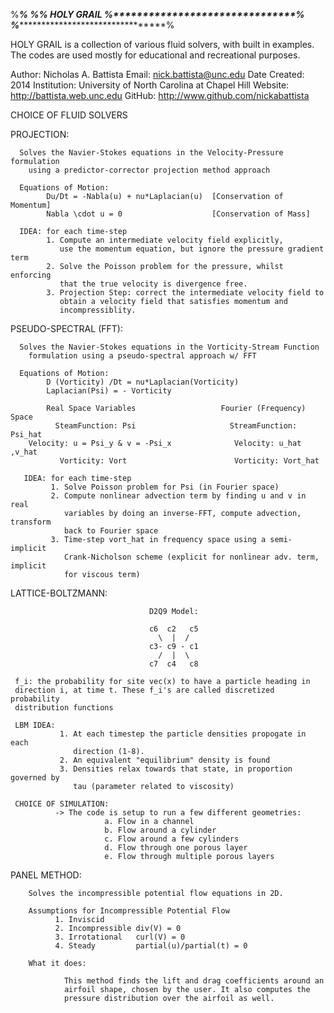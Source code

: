 %*****************************************************************************%
%********************************% HOLY GRAIL %*******************************%
%*****************************************************************************%

 HOLY GRAIL is a collection of various fluid solvers, with built in examples.
   The codes are used mostly for educational and recreational purposes.

 Author: Nicholas A. Battista
 Email:  nick.battista@unc.edu
 Date Created: 2014
 Institution: University of North Carolina at Chapel Hill
 Website: http://battista.web.unc.edu
 GitHub: http://www.github.com/nickabattista

CHOICE OF FLUID SOLVERS

PROJECTION:

      Solves the Navier-Stokes equations in the Velocity-Pressure formulation 
        using a predictor-corrector projection method approach
 
      Equations of Motion:
            Du/Dt = -Nabla(u) + nu*Laplacian(u)  [Conservation of Momentum]
            Nabla \cdot u = 0                    [Conservation of Mass]                                   

      IDEA: for each time-step
            1. Compute an intermediate velocity field explicitly, 
               use the momentum equation, but ignore the pressure gradient term
            2. Solve the Poisson problem for the pressure, whilst enforcing
               that the true velocity is divergence free. 
            3. Projection Step: correct the intermediate velocity field to
               obtain a velocity field that satisfies momentum and
               incompressiblity.

PSEUDO-SPECTRAL (FFT):
   
      Solves the Navier-Stokes equations in the Vorticity-Stream Function
        formulation using a pseudo-spectral approach w/ FFT
 
      Equations of Motion:
            D (Vorticity) /Dt = nu*Laplacian(Vorticity)  
            Laplacian(Psi) = - Vorticity                                                       

            Real Space Variables                   Fourier (Frequency) Space                                                          
              SteamFunction: Psi                     StreamFunction: Psi_hat
        Velocity: u = Psi_y & v = -Psi_x              Velocity: u_hat ,v_hat
               Vorticity: Vort                        Vorticity: Vort_hat

       IDEA: for each time-step
             1. Solve Poisson problem for Psi (in Fourier space)
             2. Compute nonlinear advection term by finding u and v in real
                variables by doing an inverse-FFT, compute advection, transform
                back to Fourier space
             3. Time-step vort_hat in frequency space using a semi-implicit
                Crank-Nicholson scheme (explicit for nonlinear adv. term, implicit
                for viscous term)

LATTICE-BOLTZMANN:

                                   D2Q9 Model:

                                   c6  c2   c5
                                     \  |  /  
                                   c3- c9 - c1
                                     /  |  \  
                                   c7  c4   c8

     f_i: the probability for site vec(x) to have a particle heading in
     direction i, at time t. These f_i's are called discretized probability 
     distribution functions

     LBM IDEA: 
               1. At each timestep the particle densities propogate in each 
                  direction (1-8).
               2. An equivalent "equilibrium" density is found
               3. Densities relax towards that state, in proportion governed by 
                  tau (parameter related to viscosity)

     CHOICE OF SIMULATION:
              -> The code is setup to run a few different geometries:
	                     a. Flow in a channel
	                     b. Flow around a cylinder
	                     c. Flow around a few cylinders
	                     d. Flow through one porous layer
	                     e. Flow through multiple porous layers

PANEL METHOD:

        Solves the incompressible potential flow equations in 2D.

        Assumptions for Incompressible Potential Flow
              1. Inviscid
              2. Incompressible div(V) = 0
              3. Irrotational   curl(V) = 0
              4. Steady         partial(u)/partial(t) = 0

        What it does: 
                
                This method finds the lift and drag coefficients around an
                airfoil shape, chosen by the user. It also computes the
                pressure distribution over the airfoil as well.
